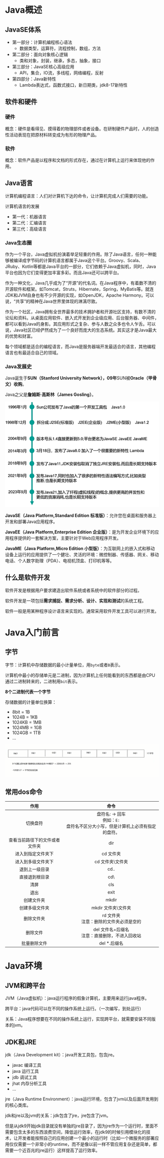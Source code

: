 # Java概述

## JavaSE体系

- 第一部分：计算机编程核心语法
	- 数据类型，运算符，流程控制，数组，方法
- 第二部分：面向对象核心逻辑
	- 类和对象，封装，继承，多态，抽象，接口
- 第三部分：JavaSE核心高级应用
	- API，集合，IO流，多线程，网络编程，反射
- 第四部分：Java新特性
	- Lambda表达式，函数式接口，新日期类，jdk8-17新特性
## 软件和硬件

### 硬件

概念：硬件是看得见、摸得着的物理部件或者设备。在研制硬件产品时，人的创造性活动表现在把原材料转变成为有形的物理产品。
### 软件

概念：软件产品是以程序和文档的形式存在，通过在计算机上运行来体现他的作用。
## Java语言

计算机编程语言：人们对计算机下达的命令，让计算机完成人们需要的功能。

计算机语言的发展
- 第一代：机器语言
- 第二代：汇编语言
- 第三代：高级语言

### Java生态圈

作为一个平台，Java虚拟机扮演着举足轻重的作用。除了Java语言，任何一种能够被编译成字节码的计算机语言都属于Java这个平台。Groovy、Scala、JRuby、Kotlin等都是Java平台的一部分，它们依赖于Java虚拟机，同时，Java平台也因为它们变得更加丰富多彩。而且Java还可以跨平台。

作为一种文化，Java几乎成为了“开源”的代名词。在Java程序中，有着数不清的开源软件和框架。如Tomcat，Struts，Hibernate，Spring，MyBatis等。就连JDK和JVM自身也有不少开源的实现，如OpenJDK，Apache Harmony。可以说，“共享”的精神在Java世界里体现的淋漓尽致。

作为一个社区，Java拥有全世界最多的技术拥护者和开源社区支持，有数不清的论坛和资料。从桌面应用软件、嵌入式开发到企业级应用、后台服务器、中间件，都可以看到Java的身影。其应用形式之复杂、参与人数之众多也令人乍舌。可以说，Java社区已经俨然成为了一个良好而庞大的生态系统。其实这才是Java最大的优势和财富。

每个领域都是适合的编程语言，而Java是服务器端开发最适合的语言，其他编程语言也有最适合自己的领域。
### Java发展史

Java诞生于**SUN（Stanford University Network），09年**SUN被**Oracle（甲骨文）收购**。

Java之父是**詹姆斯·高斯林（James Gosling）**。

![](image/Java发展史.png)

**JavaSE（Java Platform,Standard Edition 标准版）**：允许您在桌面和服务器上开发和部署Java应用程序。

**JavaEE（Java Platform,Enterprise Edition 企业版）**：是为开发企业环境下的应用程序提供的一套解决方案，主要针对于Web应用程序开发。

**JavaME（Java Platform,Micro Edition 小型版）**：为互联网上的嵌入式和移动设备上运行的应用提供了一个健壮、灵活的环境：微控制器、传感器、网关、移动电话、个人数字助理（PDA）、电视机顶盒、打印机等等。
## 什么是软件开发

软件开发是根据用户要求建造出软件系统或者系统中的软件部分的过程。

软件开发是一项包括**需求捕捉、需求分析、设计、实现和测试**的系统工程。

软件一般是用某种程序设计语言来实现的。通常采用软件开发工具可以进行开发。
# Java入门前言

## 字节

字节：计算机中存储数据的最小计量单位，用`byte`或者`B`表示。

计算机中最小的存储单元是二进制，因为计算机上任何能看到的东西都是由CPU通过二进制转来的，二进制用`bit`表示。

**8个二进制代表一个字节**

存储数据的计量单位换算：
- 8bit = 1B
- 1024B = 1KB
- 1024KB = 1MB
- 1024MB = 1GB
- 1024GB = 1TB
- ...

![](image/字节.png)
## 常用dos命令

|       作用        |                         命令                         |
| :-------------: | :------------------------------------------------: |
|      切换盘符       | 盘符名: -> 回车<br>例如：`E:`<br>盘符名不区分大小写，但是计算机上必须有指定的盘符。 |
| 查看当前路径下的文件或者文件夹 |                        dir                         |
|    进入到指定文件夹下    |                       cd 文件夹                       |
|    进入到多级文件夹下    |                     cd 文件夹\文件夹                     |
|     退到上一级目录     |                        cd..                        |
|     直接退到根目录     |                        cd\                         |
|       清屏        |                        cls                         |
|       退出        |                        exit                        |
|      创建文件夹      |                       mkdir                        |
|     创建多级文件夹     |                   mkdir 文件夹\文件夹                    |
|      删除文件夹      |              rd 文件夹<br>注意：删除的文件夹必须是空的              |
|      删除文件       |           del 文件名+后缀名<br>注意：直接删除，不进入回收站            |
|     批量删除文件      |                     del *.后缀名                      |
# Java环境

## JVM和跨平台

JVM（Java虚拟机）：java运行程序的假象计算机，主要用来运行java程序。

跨平台：java代码可以在不同的操作系统上运行。（一次编写，到处运行）

关系：Java程序想要在不同的操作系统上运行，实现跨平台，就需要安装不同版本的jvm。
## JDK和JRE

jdk（Java Development kit）：java开发工具包，包含jre。
- javac 编译工具
- java 运行工具
- jdb 调试工具
- jhat 内存分析工具
- ...

jre（Java Runtime Environment）：java运行环境，包含了jvm以及后面开发用到的核心类库。

jdk和jre以及jvm的关系：jdk包含了jre，jre包含了jvm。

但是从jdk9开始jdk目录就没有单独的jre目录了，因为jre作为一个运行时，里面不需要包含太多的东西浪费空间，降低运行效率，在jdk9的时候引用模块化的技术，让开发者能按照自己的应用创建一个最小的运行时（比如一个微服务的部署应用仅仅需要一个非常小的runtime，而不是像以前一样不管应用复杂还是简单，都需要一个近百兆的jre运行）这样提高了运行效率。